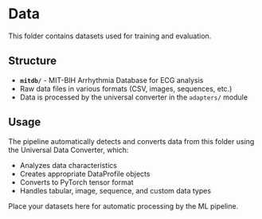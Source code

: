 # Data

This folder contains datasets used for training and evaluation.

## Structure

- **`mitdb/`** - MIT-BIH Arrhythmia Database for ECG analysis
- Raw data files in various formats (CSV, images, sequences, etc.)
- Data is processed by the universal converter in the `adapters/` module

## Usage

The pipeline automatically detects and converts data from this folder using the Universal Data Converter, which:
- Analyzes data characteristics
- Creates appropriate DataProfile objects
- Converts to PyTorch tensor format
- Handles tabular, image, sequence, and custom data types

Place your datasets here for automatic processing by the ML pipeline.